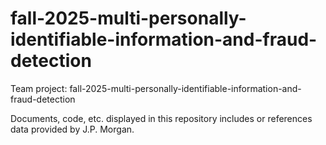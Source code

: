 # fall-2025-multi-personally-identifiable-information-and-fraud-detection
Team project: fall-2025-multi-personally-identifiable-information-and-fraud-detection

Documents, code, etc. displayed in this repository includes or references data provided by J.P. Morgan.
